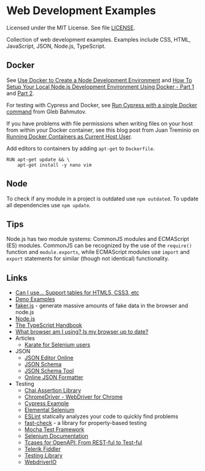 # Web Development Examples

Licensed under the MIT License. See file [LICENSE](./LICENSE).

Collection of web development examples. Examples include CSS, HTML, JavaScript, JSON, Node.js, TypeScript.

## Docker

See [Use Docker to Create a Node Development Environment](https://auth0.com/blog/use-docker-to-create-a-node-development-environment/) and [How To Setup Your Local Node.js Development Environment Using Docker - Part 1](https://www.docker.com/blog/how-to-setup-your-local-node-js-development-environment-using-docker/) and [Part 2](https://www.docker.com/blog/how-to-setup-your-local-node-js-development-environment-using-docker-part-2/).

For testing with Cypress and Docker, see [Run Cypress with a single Docker command](https://www.cypress.io/blog/2019/05/02/run-cypress-with-a-single-docker-command/) from Gleb Bahmutov.

If you have problems with file permissions when writing files on your host from within your Docker container, see this blog post from Juan Treminio on [Running Docker Containers as Current Host User](https://jtreminio.com/blog/running-docker-containers-as-current-host-user/).

Add editors to containers by adding `apt-get` to `Dockerfile`.

    RUN apt-get update && \
        apt-get install -y nano vim

## Node

To check if any module in a project is outdated use `npm outdated`. To update all dependencies use `npm update`.

## Tips

Node.js has two module systems: CommonJS modules and ECMAScript (ES) modules. CommonJS can be recognized by the use of the `require()` function and `module.exports`, while ECMAScript modules use `import` and `export` statements for similar (though not identical) functionality.

## Links

* [Can I use... Support tables for HTML5, CSS3, etc](https://caniuse.com/ "Can I use... Support tables for HTML5, CSS3, etc")
* [Deno Examples](https://github.com/mneiferbag/deno-examples)
* [faker.js](https://github.com/Marak/faker.js) - generate massive amounts of fake data in the browser and node.js
* [Node.js](https://nodejs.org/ "Node.js")
* [The TypeScript Handbook](https://www.typescriptlang.org/docs/handbook/intro.html)
* [What browser am I using? Is my browser up to date?](https://www.whatismybrowser.com/ "What browser am I using? Is my browser up to date?")
* Articles
   * [Karate for Selenium users](https://medium.com/@mneiferbag/karate-for-selenium-users-875a165823ee)
* JSON
   * [JSON Editor Online](https://jsoneditoronline.org/ "JSON Editor Online")
   * [JSON Schema](http://json-schema.org/ "JSON Schema")
   * [JSON Schema Tool](https://jsonschema.net/ "JSON Schema Tool")
   * [Online JSON Formatter](https://jsonformatter.org/ "Best JSON Formatter and JSON Validator: Online JSON Formatter")
* Testing
   * [Chai Assertion Library](https://www.chaijs.com/ "Chai Assertion Library")
   * [ChromeDriver - WebDriver for Chrome](https://sites.google.com/chromium.org/driver/)
   * [Cypress Example](https://github.com/mneiferbag/javascript-cypress)
   * [Elemental Selenium](https://elementalselenium.com/ "Elemental Selenium")
   * [ESLint](https://eslint.org/) statically analyzes your code to quickly find problems
   * [fast-check](https://dubzzz.github.io/fast-check.github.com/) - a library for property-based testing
   * [Mocha Test Framework](https://mochajs.org/ "Mocha Test Framework")
   * [Selenium Documentation](https://www.selenium.dev/documentation/en/ "Selenium Documentation")
   * [Tcases for OpenAPI: From REST-ful to Test-ful](https://github.com/Cornutum/tcases/tree/master/tcases-openapi)
   * [Telerik Fiddler](https://www.telerik.com/fiddler "Telerik Fiddler")
   * [Testing Library](https://testing-library.com/ "Testing Library")
   * [WebdriverIO](https://webdriver.io/ "WebdriverIO")
